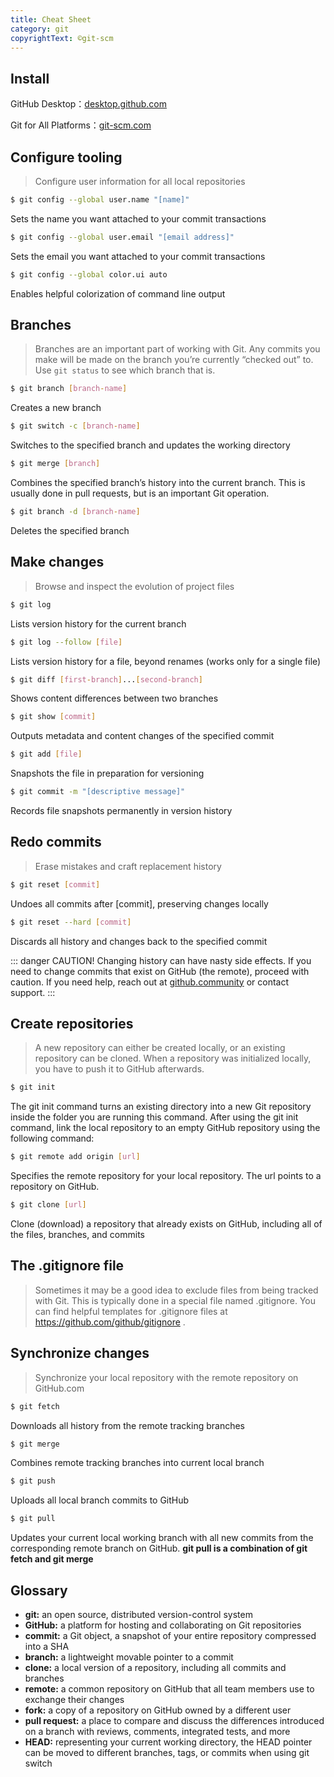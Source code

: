 ```yaml
---
title: Cheat Sheet
category: git
copyrightText: ©git-scm
---
```


## Install
GitHub Desktop：[desktop.github.com](https://desktop.github.com/)

Git for All Platforms：[git-scm.com](https://git-scm.com/)

## Configure tooling
> Configure user information for all local repositories

```sh
$ git config --global user.name "[name]"
```
Sets the name you want attached to your commit transactions

```sh
$ git config --global user.email "[email address]"
```
Sets the email you want attached to your commit transactions

```sh
$ git config --global color.ui auto
```
Enables helpful colorization of command line output

## Branches
> Branches are an important part of working with Git. Any commits you make will be made on the branch you’re currently “checked out” to. Use `git status` to see which branch that is.

```sh
$ git branch [branch-name]
```
Creates a new branch

```sh
$ git switch -c [branch-name]
```
Switches to the specified branch and updates the working directory

```sh
$ git merge [branch]
```
Combines the specified branch’s history into the current branch. This is usually done in pull requests, but is an important Git operation.

```sh
$ git branch -d [branch-name]
```
Deletes the specified branch

## Make changes
> Browse and inspect the evolution of project files

```sh
$ git log
```
Lists version history for the current branch

```sh
$ git log --follow [file]
```
Lists version history for a file, beyond renames (works only for a single file)

```sh
$ git diff [first-branch]...[second-branch]
```
Shows content differences between two branches

```sh
$ git show [commit]
```
Outputs metadata and content changes of the specified commit

```sh
$ git add [file]
```
Snapshots the file in preparation for versioning

```sh
$ git commit -m "[descriptive message]"
```
Records file snapshots permanently in version history

## Redo commits
> Erase mistakes and craft replacement history

```sh
$ git reset [commit]
```
Undoes all commits after [commit], preserving changes locally

```sh
$ git reset --hard [commit]
```
Discards all history and changes back to the specified commit

::: danger
CAUTION! Changing history can have nasty side effects. If you need to change commits that exist on GitHub (the remote), proceed with caution. If you need help, reach out at [github.community](https://github.community/) or contact support.
:::

## Create repositories
> A new repository can either be created locally, or an existing repository can be cloned. When a repository was initialized locally, you have to push it to GitHub afterwards.

```sh
$ git init
```
The git init command turns an existing directory into a new Git repository inside the folder you are running this command. After using the git init command, link the local repository to an empty GitHub repository using the following command:

```sh
$ git remote add origin [url]
```
Specifies the remote repository for your local repository. The url points to a repository on GitHub.

```sh
$ git clone [url]
```
Clone (download) a repository that already exists on GitHub, including all of the files, branches, and commits

## The .gitignore file
> Sometimes it may be a good idea to exclude files from being tracked with Git. This is typically done in a special file named .gitignore. You can find helpful templates for .gitignore files at https://github.com/github/gitignore .

## Synchronize changes
> Synchronize your local repository with the remote repository on GitHub.com

```sh
$ git fetch
```
Downloads all history from the remote tracking branches

```sh
$ git merge
```
Combines remote tracking branches into current local branch

```sh
$ git push
```
Uploads all local branch commits to GitHub

```sh
$ git pull
```
Updates your current local working branch with all new commits from the corresponding remote branch on GitHub. **git pull is a combination of git fetch and git merge**

## Glossary
- **git:** an open source, distributed version-control system
- **GitHub:** a platform for hosting and collaborating on Git repositories
- **commit:** a Git object, a snapshot of your entire repository compressed into a SHA
- **branch:** a lightweight movable pointer to a commit
- **clone:** a local version of a repository, including all commits and branches
- **remote:** a common repository on GitHub that all team members use to exchange their changes
- **fork:** a copy of a repository on GitHub owned by a different user
- **pull request:** a place to compare and discuss the differences introduced on a branch with reviews, comments, integrated tests, and more
- **HEAD:** representing your current working directory, the HEAD pointer can be moved to different branches, tags, or commits when using git switch